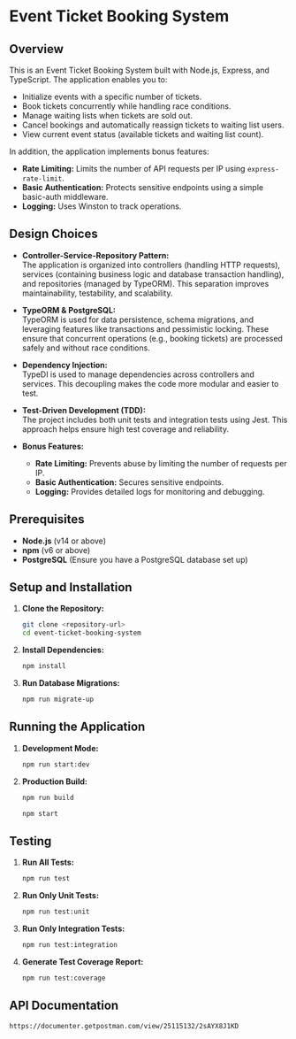 # Event Ticket Booking System

## Overview

This is an Event Ticket Booking System built with Node.js, Express, and TypeScript. The application enables you to:

- Initialize events with a specific number of tickets.
- Book tickets concurrently while handling race conditions.
- Manage waiting lists when tickets are sold out.
- Cancel bookings and automatically reassign tickets to waiting list users.
- View current event status (available tickets and waiting list count).

In addition, the application implements bonus features:

- **Rate Limiting:** Limits the number of API requests per IP using `express-rate-limit`.
- **Basic Authentication:** Protects sensitive endpoints using a simple basic-auth middleware.
- **Logging:** Uses Winston to track operations.

## Design Choices

- **Controller-Service-Repository Pattern:**  
  The application is organized into controllers (handling HTTP requests), services (containing business logic and database transaction handling), and repositories (managed by TypeORM). This separation improves maintainability, testability, and scalability.

- **TypeORM & PostgreSQL:**  
  TypeORM is used for data persistence, schema migrations, and leveraging features like transactions and pessimistic locking. These ensure that concurrent operations (e.g., booking tickets) are processed safely and without race conditions.

- **Dependency Injection:**  
  TypeDI is used to manage dependencies across controllers and services. This decoupling makes the code more modular and easier to test.

- **Test-Driven Development (TDD):**  
  The project includes both unit tests and integration tests using Jest. This approach helps ensure high test coverage and reliability.

- **Bonus Features:**
  - **Rate Limiting:** Prevents abuse by limiting the number of requests per IP.
  - **Basic Authentication:** Secures sensitive endpoints.
  - **Logging:** Provides detailed logs for monitoring and debugging.

## Prerequisites

- **Node.js** (v14 or above)
- **npm** (v6 or above)
- **PostgreSQL** (Ensure you have a PostgreSQL database set up)

## Setup and Installation

1. **Clone the Repository:**

   ```bash
   git clone <repository-url>
   cd event-ticket-booking-system
   ```

2. **Install Dependencies:**

   ```bash
   npm install
   ```

3. **Run Database Migrations:**
   ```bash
   npm run migrate-up
   ```

## Running the Application

1. **Development Mode:**

   ```bash
   npm run start:dev
   ```

2. **Production Build:**

   ```bash
   npm run build
   ```

   ```bash
   npm start
   ```

## Testing

1. **Run All Tests:**

   ```bash
   npm run test
   ```

2. **Run Only Unit Tests:**

   ```bash
   npm run test:unit
   ```

3. **Run Only Integration Tests:**

   ```bash
   npm run test:integration
   ```

4. **Generate Test Coverage Report:**
   ```bash
   npm run test:coverage
   ```

## API Documentation
    https://documenter.getpostman.com/view/25115132/2sAYX8J1KD